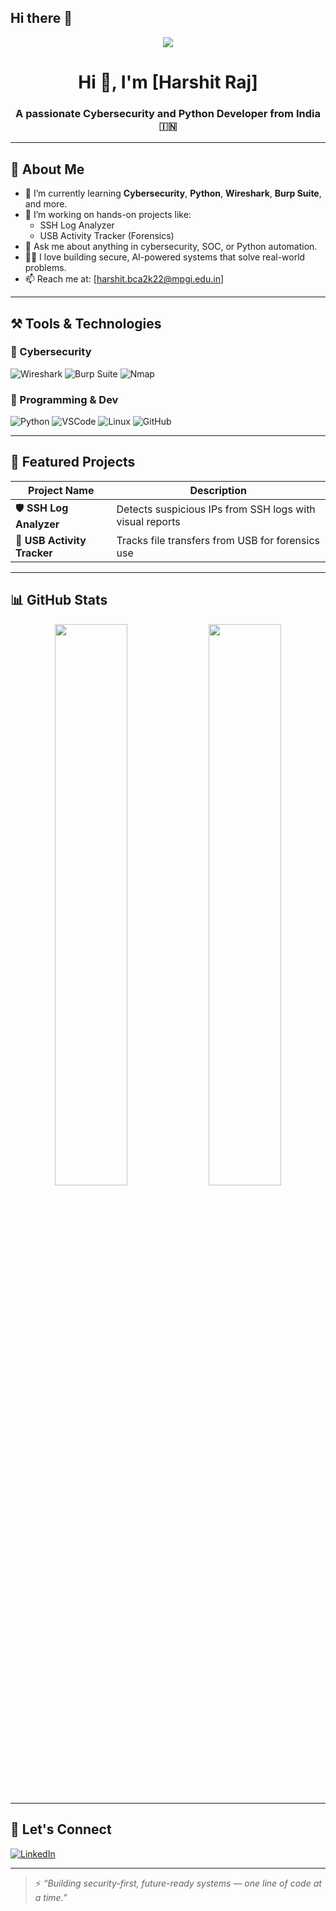 ## Hi there 👋

<!--
**HarshuKashyap/HarshuKashyap** is a ✨ _special_ ✨ repository because its `README.md` (this file) appears on your GitHub profile.

Here are some ideas to get you started:

- 🔭 I’m currently working on ...
- 🌱 I’m currently learning ...
- 👯 I’m looking to collaborate on ...
- 🤔 I’m looking for help with ...
- 💬 Ask me about ...
- 📫 How to reach me: ...
- 😄 Pronouns: ...
- ⚡ Fun fact: ...
-->
<!-- GitHub Profile README -->

<p align="center">
  <img src="https://readme-typing-svg.herokuapp.com/?lines=Cybersecurity+Enthusiast;Python+Developer;SOC+Analyst;Always+Learning&center=true&width=500&height=45">
</p>

<h1 align="center">Hi 👋, I'm [Harshit Raj]</h1>
<h3 align="center">A passionate Cybersecurity and Python Developer from India 🇮🇳</h3>

---

## 🧠 About Me

- 🌱 I’m currently learning **Cybersecurity**, **Python**, **Wireshark**, **Burp Suite**, and more.
- 🔭 I’m working on hands-on projects like:
  - SSH Log Analyzer
  - USB Activity Tracker (Forensics)
- 💬 Ask me about anything in cybersecurity, SOC, or Python automation.
- 🧑‍💻 I love building secure, AI-powered systems that solve real-world problems.
- 📫 Reach me at: [harshit.bca2k22@mpgi.edu.in]

---

## ⚒️ Tools & Technologies

### 🔐 Cybersecurity
![Wireshark](https://img.shields.io/badge/Wireshark-000000?style=for-the-badge&logo=wireshark&logoColor=blue)
![Burp Suite](https://img.shields.io/badge/Burp_Suite-000000?style=for-the-badge&logo=burpsuite&logoColor=orange)
![Nmap](https://img.shields.io/badge/Nmap-000000?style=for-the-badge&logo=nmap&logoColor=white)

### 🧰 Programming & Dev
![Python](https://img.shields.io/badge/Python-000000?style=for-the-badge&logo=python)
![VSCode](https://img.shields.io/badge/VS_Code-000000?style=for-the-badge&logo=visualstudiocode)
![Linux](https://img.shields.io/badge/Linux-000000?style=for-the-badge&logo=linux)
![GitHub](https://img.shields.io/badge/GitHub-000000?style=for-the-badge&logo=github)

---

## 📁 Featured Projects

| Project Name | Description |
|--------------|-------------|
| 🛡️ **SSH Log Analyzer** | Detects suspicious IPs from SSH logs with visual reports |
| 💾 **USB Activity Tracker** | Tracks file transfers from USB for forensics use |

---

## 📊 GitHub Stats

<p align="center">
  <img width="48%" src="https://github-readme-stats.vercel.app/api?username=your-HarshuKashyap&show_icons=true&theme=tokyonight" />
  <img width="48%" src="https://github-readme-streak-stats.herokuapp.com/?user=HarshuKashyap&theme=tokyonight" />
</p>

---

## 🧭 Let's Connect

[![LinkedIn](https://img.shields.io/badge/LinkedIn--blue?logo=linkedin&style=social)](https://www.linkedin.com/in/harshit-raj-31b3a228a/)


---

> ⚡ *“Building security-first, future-ready systems — one line of code at a time.”*

